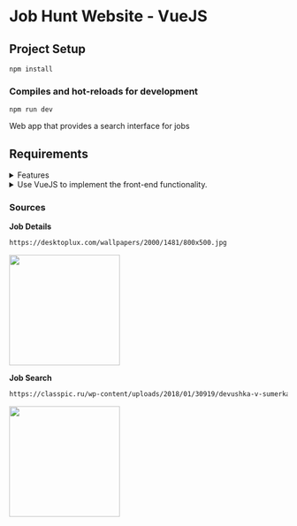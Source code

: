 # Job Hunt Website - VueJS

## Project Setup

```npm
npm install
```
### Compiles and hot-reloads for development

```npm
npm run dev
```

Web app that provides a search interface for jobs

## Requirements

<details> <summary> Features </summary>

- [x] Fetch job data from a mock API, using the JSON Provided to you.
- [x] Use VueJS to implement the front-end functionality.
- [ ] Use Tailwind CSS, Bootstrap, or a framework that you are comfortable with to make the web page mobile responsive.
- [ ] Implement a search bar that allows the user to search for jobs by title. The search results should update dynamically as the user types.
- [ ] Implement a dropdown for the Sort By field, with options to filter by highest salary and latest date. The search results should dynamically change on selection.
- [ ] Implement checkboxes that allow the user to filter the search results by category. The categories should be fetched dynamically from the API data. The search results should dynamically change on selection.

</details>

<details><summary> Use VueJS to implement the front-end functionality. </summary>
<details> <summary> Job Search: </summary> 

- [x] Search by Job title
- [x] Sort by Date
- [x] Category sorting 
- [ ] Display Job specifications: title, job ID - <span style="background-color: #FF0000"> not provided </span> , salary, posted <span style="background-color:#FFFF00"> X </span> days ago

</details>

<details> <summary> Job Details: </summary>

 Display the selected job in new page:
  
**1 Box**

  - [ ] Job title
  - [ ] Job ID - <span style="background-color: #FF0000"> not provided </span> 
  - [ ] Location
  - [ ] Salary
  - [ ] Posted <span style="background-color:#FFFF00"> X </span> days ago

**2 Box**

- [ ] Job description
- [ ] Apply function

</details>

</details>

### Sources

**Job Details**

```html
https://desktoplux.com/wallpapers/2000/1481/800x500.jpg
```

<kbd>
<img src="https://desktoplux.com/wallpapers/2000/1481/800x500.jpg" width="200"/></kbd>

**Job Search**

```html
https://classpic.ru/wp-content/uploads/2018/01/30919/devushka-v-sumerkah-derzhit-na-vytjanutyh-rukah-bengalskij-ogon.jpg
```

<kbd>
<img src="https://classpic.ru/wp-content/uploads/2018/01/30919/devushka-v-sumerkah-derzhit-na-vytjanutyh-rukah-bengalskij-ogon.jpg" width="200" /></kbd>
